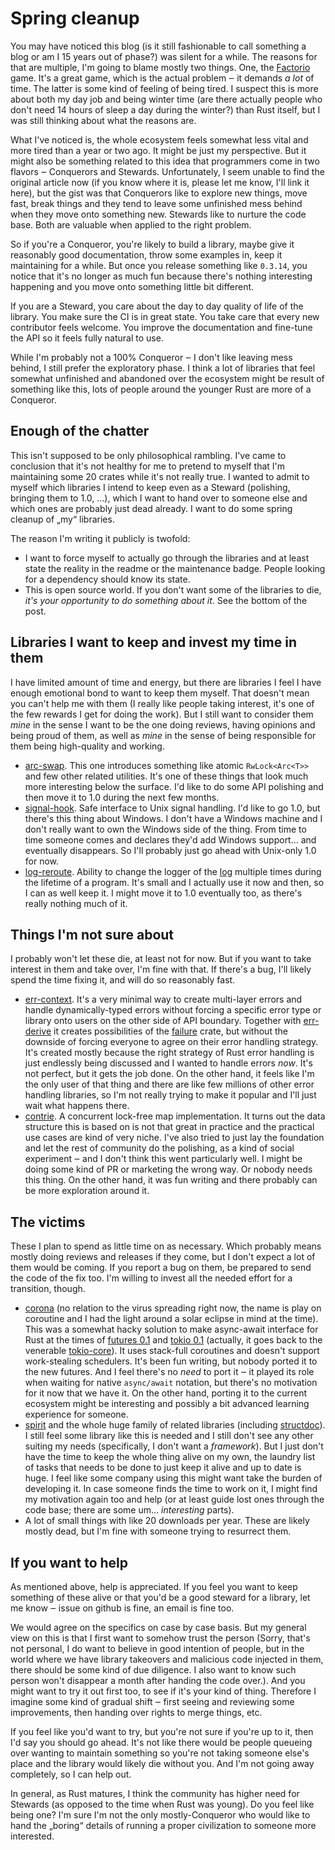 # Spring cleanup

You may have noticed this blog (is it still fashionable to call something a blog
or am I 15 years out of phase?) was silent for a while. The reasons for that are
multiple, I'm going to blame mostly two things. One, the
[Factorio](https://factorio.com) game. It's a great game, which is the actual
problem ‒ it demands *a lot* of time. The latter is some kind of feeling of
being tired. I suspect this is more about both my day job and being winter time
(are there actually people who don't need 14 hours of sleep a day during the
winter?) than Rust itself, but I was still thinking about what the reasons are.

What I've noticed is, the whole ecosystem feels somewhat less vital and more
tired than a year or two ago. It might be just my perspective. But it might also
be something related to this idea that programmers come in two flavors ‒
Conquerors and Stewards. Unfortunately, I seem unable to find the original
article now (if you know where it is, please let me know, I'll link it here),
but the gist was that Conquerors like to explore new things, move fast, break
things and they tend to leave some unfinished mess behind when they move onto
something new. Stewards like to nurture the code base. Both are valuable when
applied to the right problem.

So if you're a Conqueror, you're likely to build a library, maybe give it
reasonably good documentation, throw some examples in, keep it maintaining for a
while. But once you release something like `0.3.14`, you notice that it's no
longer as much fun because there's nothing interesting happening and you move
onto something little bit different.

If you are a Steward, you care about the day to day quality of life of the
library. You make sure the CI is in great state. You take care that every new
contributor feels welcome. You improve the documentation and fine-tune the API
so it feels fully natural to use.

While I'm probably not a 100% Conqueror ‒ I don't like leaving mess behind, I
still prefer the exploratory phase. I think a lot of libraries that feel
somewhat unfinished and abandoned over the ecosystem might be result of
something like this, lots of people around the younger Rust are more of a
Conqueror.

## Enough of the chatter

This isn't supposed to be only philosophical rambling. I've came to conclusion
that it's not healthy for me to pretend to myself that I'm maintaining some 20
crates while it's not really true. I wanted to admit to myself which libraries I
intend to keep even as a Steward (polishing, bringing them to 1.0, …), which I
want to hand over to someone else and which ones are probably just dead already.
I want to do some spring cleanup of „my“ libraries.

The reason I'm writing it publicly is twofold:

* I want to force myself to actually go through the libraries and at least state
  the reality in the readme or the maintenance badge. People looking for a
  dependency should know its state.
* This is open source world. If you don't want some of the libraries to die,
  *it's your opportunity to do something about it*. See the bottom of the post.

## Libraries I want to keep and invest my time in them

I have limited amount of time and energy, but there are libraries I feel I have
enough emotional bond to want to keep them myself. That doesn't mean you can't
help me with them (I really like people taking interest, it's one of the few
rewards I get for doing the work). But I still want to consider them *mine* in
the sense I want to be the one doing reviews, having opinions and being proud of
them, as well as *mine* in the sense of being responsible for them being
high-quality and working.

* [arc-swap](https://crates.io/crates/arc-swap). This one introduces
  something like atomic `RwLock<Arc<T>>` and few other related utilities. It's
  one of these things that look much more interesting below the surface. I'd
  like to do some API polishing and then move it to 1.0 during the next few
  months.
* [signal-hook](https://crates.io/crates/signal-hook). Safe interface to Unix
  signal handling. I'd like to go 1.0, but there's this thing about Windows. I
  don't have a Windows machine and I don't really want to own the Windows side
  of the thing. From time to time someone comes and declares they'd add Windows
  support… and eventually disappears. So I'll probably just go ahead with
  Unix-only 1.0 for now.
* [log-reroute](https://crates.io/crates/log-reroute). Ability to change the
  logger of the [log](https://crates.io/crates/log) multiple times during the
  lifetime of a program. It's small and I actually use it now and then, so I can
  as well keep it. I might move it to 1.0 eventually too, as there's really
  nothing much of it.

## Things I'm not sure about

I probably won't let these die, at least not for now. But if you want to take
interest in them and take over, I'm fine with that. If there's a bug, I'll
likely spend the time fixing it, and will do so reasonably fast.

* [err-context](https://crates.io/crates/err-context). It's a very minimal way
  to create multi-layer errors and handle dynamically-typed errors without
  forcing a specific error type or library onto users on the other side of API
  boundary. Together with [err-derive](https://crates.io/crates/err-derive) it
  creates possibilities of the [failure](https://crates.io/crates/failure)
  crate, but without the downside of forcing everyone to agree on their error
  handling strategy. It's created mostly because the right strategy of Rust
  error handling is just endlessly being discussed and I wanted to handle errors
  *now*. It's not perfect, but it gets the job done. On the other hand, it feels
  like I'm the only user of that thing and there are like few millions of other
  error handling libraries, so I'm not really trying to make it popular and I'll
  just wait what happens there.
* [contrie](https://crates.io/crates/contrie). A concurrent lock-free map
  implementation. It turns out the data structure this is based on is not that
  great in practice and the practical use cases are kind of very niche. I've
  also tried to just lay the foundation and let the rest of community do the
  polishing, as a kind of social experiment ‒ and I don't think this went
  particularly well. I might be doing some kind of PR or marketing the wrong
  way. Or nobody needs this thing. On the other hand, it was fun writing and
  there probably can be more exploration around it.

## The victims

These I plan to spend as little time on as necessary. Which probably means
mostly doing reviews and releases if they come, but I don't expect a lot of them
would be coming. If you report a bug on them, be prepared to send the code of
the fix too. I'm willing to invest all the needed effort for a transition,
though.

* [corona](https://crates.io/crates/corona) (no relation to the virus spreading
  right now, the name is play on coroutine and I had the light around a solar
  eclipse in mind at the time). This was a somewhat hacky solution to make
  async-await interface for Rust at the times of
  [futures 0.1](https://docs.rs/futures/0.1.*) and
  [tokio 0.1](https://docs.rs/tokio/0.1.*) (actually, it goes back to the
  venerable [tokio-core](https://crates.io/crates/tokio-core)). It uses
  stack-full coroutines and doesn't support work-stealing schedulers. It's been
  fun writing, but nobody ported it to the new futures. And I feel there's no
  *need* to port it ‒ it played its role when waiting for native `async/await`
  notation, but there's no motivation for it now that we have it. On the other
  hand, porting it to the current ecosystem might be interesting and possibly a
  bit advanced learning experience for someone.
* [spirit](https://crates.io/crates/spirit) and the whole huge family of related
  libraries (including [structdoc](https://crates.io/crates/structdoc)). I still
  feel some library like this is needed and I still don't see any other suiting
  my needs (specifically, I don't want a *framework*). But I just don't have the
  time to keep the whole thing alive on my own, the laundry list of tasks that
  needs to be done to just keep it alive and up to date is huge. I feel like
  some company using this might want take the burden of developing it. In case
  someone finds the time to work on it, I might find my motivation again too and
  help (or at least guide lost ones through the code base; there are some um…
  *interesting* parts).
* A lot of small things with like 20 downloads per year. These are likely mostly
  dead, but I'm fine with someone trying to resurrect them.

## If you want to help

As mentioned above, help is appreciated. If you feel you want to keep something
of these alive or that you'd be a good steward for a library, let me know ‒
issue on github is fine, an email is fine too.

We would agree on the specifics on case by case basis. But my general view on
this is that I first want to somehow trust the person (Sorry, that's not
personal, I do want to believe in good intention of people, but in the world
where we have library takeovers and malicious code injected in them, there
should be some kind of due diligence. I also want to know such person won't
disappear a month after handing the code over.). And you might want to try it
out first too, to see if it's your kind of thing. Therefore I imagine some kind
of gradual shift ‒ first seeing and reviewing some improvements, then handing
over rights to merge things, etc.

If you feel like you'd want to try, but you're not sure if you're up to it, then
I'd say you should go ahead. It's not like there would be people queueing over
wanting to maintain something so you're not taking someone else's place and the
library would likely die without you. And I'm not going away completely, so I
can help out.

In general, as Rust matures, I think the community has higher need for Stewards
(as opposed to the time when Rust was young). Do you feel like being one? I'm
sure I'm not the only mostly-Conqueror who would like to hand the „boring“
details of running a proper civilization to someone more interested.
